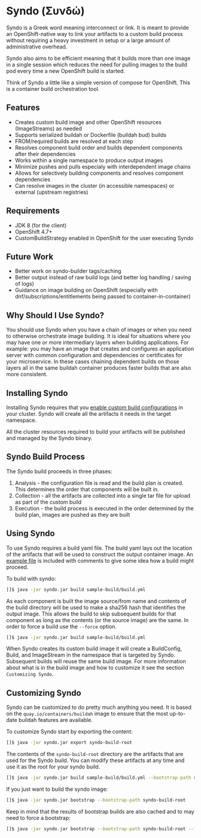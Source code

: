 # Syndo (Συνδώ)
Syndo is a Greek word meaning interconnect or link. It is meant to provide an OpenShift-native way to link
your artifacts to a custom build process without requiring a heavy investment in setup or a large amount
of administrative overhead.

Syndo also aims to be efficient meaning that it builds more than one image in a single session which reduces
the need for pulling images to the build pod every time a new OpenShift build is started.

Think of Syndo a little like a simple version of compose for OpenShift. This is a container build orchestration
tool.

## Features
* Creates custom build image and other OpenShift resources (ImageStreams) as needed
* Supports serialized buildah or Dockerfile (buildah bud) builds
* FROM/required builds are resolved at each step
* Resolves component build order and builds dependent components after their dependencies
* Works within a single namespace to produce output images
* Minimize pushes and pulls especialy with interdependent image chains
* Allows for selectively building components and resolves component dependencies
* Can resolve images in the cluster (in accessible namespaces) or external (upstream registries)

## Requirements
* JDK 8 (for the client)
* OpenShift 4.7+
* CustomBuildStrategy enabled in OpenShift for the user executing Syndo

## Future Work
* Better work on syndo-builder tags/caching
* Better output instead of raw build logs (and better log handling / saving of logs)
* Guidance on image building on OpenShift (especially with dnf/subscriptions/entitlements being passed to container-in-container)

## Why Should I Use Syndo?
You should use Syndo when you have a chain of images or when you need to otherwise orchestrate image building. It is ideal for situations
where you may have one or more intermediary layers when building applications. For example: you may have an image that creates and configures
an application server with common configuration and dependencies or certificates for your microservice. In these cases chaining dependent
builds on those layers all in the same buildah container produces faster builds that are also more consistent.

## Installing Syndo
Installing Syndo requires that you [enable custom build configurations](https://docs.openshift.com/container-platform/4.7/cicd/builds/securing-builds-by-strategy.html#securing-builds-by-strategy) 
in your cluster. Syndo will create all the artifacts it needs in the target namespace.

All the cluster resources required to build your artifacts will be published and managed by the Syndo binary.

## Syndo Build Process
The Syndo build proceeds in three phases:
1. Analysis - the configuration file is read and the build plan is created. This determines the order that components will be built in.
2. Collection - all the artifacts are collected into a single tar file for upload as part of the custom build
3. Execution - the build process is executed in the order determined by the build plan, images are pushed as they are built

## Using Syndo
To use Syndo requires a build yaml file. The build yaml lays out the location of the artifacts that will be used
to construct the output container image. An [example file](./sample-build/build.yml) is included with
comments to give some idea how a build might proceed.

To build with syndo:
```bash
[]$ java -jar syndo.jar build sample-build/build.yml
```

As each component is built the image source/from name and contents of the build directory will be used to make a sha256
hash that identifies the output image. This allows the build to skip subsequent builds for that component as long as the
contents (or the source image) are the same. In order to force a build use the `--force` option.
```bash
[]$ java -jar syndo.jar build sample-build/build.yml
```

When Syndo creates its custom build image it will create a BuildConfig, Build, and ImageStream in the namespace that is targeted by Syndo. 
Subsequent builds will reuse the same build image.  For more information about what is in the build image and how to customize it
see the section `Customizing Syndo`.

## Customizing Syndo
Syndo can be customized to do pretty much anything you need. It is based on the `quay.io/containers/buildah` image to ensure that
the most up-to-date buildah features are available. 

To customize Syndo start by exporting the content:
```bash
[]$ java -jar syndo.jar export syndo-build-root
```

The contents of the `syndo-build-root` directory are the artifacts that are used for the Syndo build. You can modify these artifacts
at any time and use it as the root for your syndo build.
```bash
[]$ java -jar syndo.jar build sample-build/build.yml --bootstrap-path syndo-build-root 
```

If you just want to build the syndo image:
```bash
[]$ java -jar syndo.jar bootstrap --bootstrap-path syndo-build-root
```

Keep in mind that the results of bootstrap builds are also cached and to may need to force a bootstrap:
```bash
[]$ java -jar syndo.jar bootstrap --bootstrap-path syndo-build-root --force-bootstrap
```

